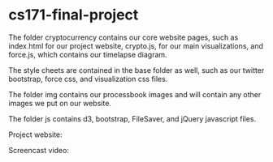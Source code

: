 cs171-final-project
===================

The folder cryptocurrency contains our core website pages, such as index.html for our project website, crypto.js, for our main visualizations, and force.js, which contains our timelapse diagram.

The style cheets are contained in the base folder as well, such as our twitter bootstrap, force css, and visualization css files. 

The folder img contains our processbook images and will contain any other images we put on our website. 

The folder js contains d3, bootstrap, FileSaver, and jQuery javascript files. 


Project website: 

Screencast video: 
